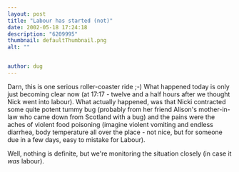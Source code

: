 ```yaml
---
layout: post
title: "Labour has started (not)"
date: 2002-05-18 17:24:18
description: "6209995"
thumbnail: defaultThumbnail.png
alt: ""


author: dug
---
```


<p>Darn, this is one serious roller-coaster ride ;-) What happened today is only just becoming clear now (at 17:17 - twelve and a half hours after we thought Nick went into labour). What actually happened, was that Nicki contracted some quite potent tummy bug (probably from her friend Alison's mother-in-law who came down from Scotland with a bug) and the pains were the aches of violent food poisoning (imagine violent vomiting and endless diarrhea, body temperature all over the place - not nice, but for someone due in a few days, easy to mistake for Labour).</p>

<p>Well, nothing is definite, but we're monitoring the situation closely (in case it <em>was</em> labour).</p>
